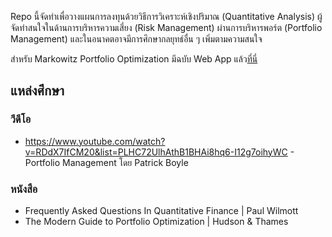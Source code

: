 Repo นี้จัดทำเพื่อวางแผนการลงทุนด้วยวิธีการวิเคราะห์เชิงปริมาณ (Quantitative Analysis) ผู้จัดทำสนใจในด้านการบริหารความเสี่ยง (Risk Management) ผ่านการบริหารพอร์ต (Portfolio Management) และในอนาคตอาจมีการศึกษากลยุทธ์อื่น ๆ เพิ่มตามความสนใจ

สำหรับ Markowitz Portfolio Optimization มีฉบับ Web App แล้ว[ที่นี่](https://github.com/Quackudy/Markowitz-Optimization-Tool-Web-App)

## แหล่งศึกษา

### วีดีโอ
- https://www.youtube.com/watch?v=RDdX7IfCM20&list=PLHC72UlhAthB1BHAi8hq6-I12g7oihyWC - Portfolio Management โดย Patrick Boyle

### หนังสือ
- Frequently Asked Questions In Quantitative Finance | Paul Wilmott
- The Modern Guide to Portfolio Optimization | Hudson & Thames
